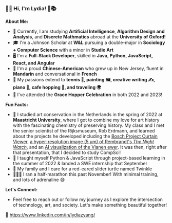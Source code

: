 ### 🏡🌿 Hi, I'm Lydia! 🌷📚

**About Me:**
- 📜 Currently, I am studying **Artificial Intelligence**, **Algorithm Design and Analysis**, and **Discrete Mathmatics** abroad at the **University of Oxford!**
- 🎓 I'm a Johnson Scholar at **W&L** pursuing a double-major in **Sociology + Computer Science** with a minor in **Studio Art**
- 🖥️ I'm a **Full-Stack Developer**, skilled in **Java, Python, JavaScript, React, and Angular**
- 🌉 I'm a proud **Chinese-American** who grew up in New Jersey, fluent in **Mandarin** and conversational in **French**
- 🎨 My passions extend to **tennis 🎾, painting 🖼️, creative writing ✍️, piano 🎹, cafe hopping 🍵, and traveling 🌍**
- 🎀 I've attended the **Grace Hopper Celebration** in both 2022 and 2023!

**Fun Facts:**
- 🏺 I studied art conservation in the Netherlands in the spring of 2022 at **Maastricht University**, where I got to combine my love for art history with the fascinating chemistry of preserving history. My class and I met the senior scientist of the Rijksmuseum, Rob Erdmann, and learned about the projects he developed including the [Bosch Project Curtain Viewer](http://boschproject.org/view.html?layout=four-pane&mode=curtain&pointer=0.628,0.711&r=0.0000,0.0604,1.0000,0.8879&i=47MCPVIS,47IRREFL,47XRADGR,47MCPIRP), [a hyper-resolution image (5 µm) of Rembrandt's _The Night Watch_](https://hyper-resolution.org/Nightwatch5), and an [AI visualization of the Vianen ewer](https://youtu.be/d7U-aHEcgp8?si=qHrv3_D6h6meioXG&t=126). It was then, right after that presentation, that I decided to study CompSci!
- 🧠 I taught myself Python & JavaScript through project-based learning in the summer of 2022 & landed a SWE internship that September
- 🐢 My family and I care for a red-eared slider turtle named Twinkle
- 🏃🏻‍♀️ I ran a half-marathon this past November! With minimal training, and lots of adrenaline 😅

**Let's Connect:**
- Feel free to reach out or follow my journey as I explore the intersection of technology, art, and society. Let's make something beautiful together!

🔗 https://www.linkedin.com/in/lydiazyang/
